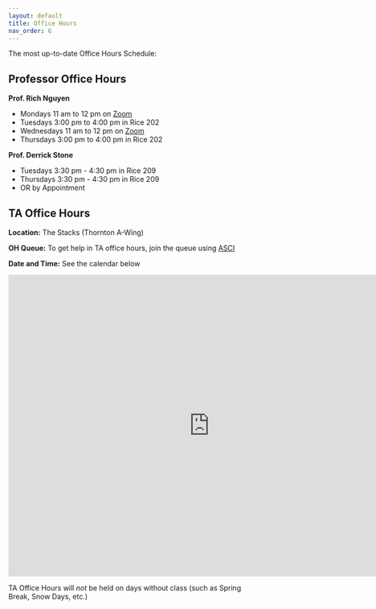 ```yaml
---
layout: default
title: Office Hours
nav_order: 6
---
```


The most up-to-date Office Hours Schedule:

## Professor Office Hours

**Prof. Rich Nguyen**
* Mondays 11 am to 12 pm on [Zoom](
  https://virginia.zoom.us/j/92343596331?pwd=UEJsc2twMFBlMldwRmMxQTJkSmJtZz09&from=addon
  )
* Tuesdays 3:00 pm to 4:00 pm in Rice 202
* Wednesdays 11 am to 12 pm on [Zoom](
  https://virginia.zoom.us/j/92343596331?pwd=UEJsc2twMFBlMldwRmMxQTJkSmJtZz09&from=addon
  )
* Thursdays 3:00 pm to 4:00 pm in Rice 202

**Prof. Derrick Stone**
* Tuesdays 3:30 pm - 4:30 pm in Rice 209
* Thursdays 3:30 pm - 4:30 pm in Rice 209
* OR by Appointment

## TA Office Hours

**Location:** The Stacks (Thornton A-Wing)

**OH Queue:** To get help in TA office hours, join the queue using
[ASCI](https://kytos02.cs.virginia.edu/asci)

**Date and Time:** See the calendar below
<iframe src="https://calendar.google.com/calendar/embed?src=eea99e37685787f85ca41d4ea4069ab88c1f0f59bbfebf7d30d75999c6bb57f6%40group.calendar.google.com&ctz=America%2FNew_York" style="border: 0" width="800" height="600" frameborder="0" scrolling="no"></iframe>

TA Office Hours will *not* be held on days without class (such as Spring Break, Snow Days, etc.)

